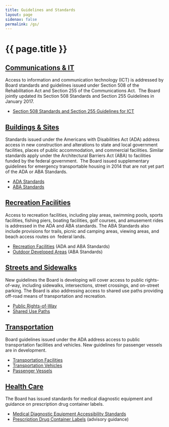 ```yaml
---
title: Guidelines and Standards
layout: page
sidenav: false
permalink: /gs/
---
```


# {{ page.title }}

## [Communications & IT](..)

Access to information and communication technology (ICT) is addressed by Board standards and guidelines issued under Section 508 of the Rehabilitation Act and Section 255 of the Communications Act.  The Board jointly updated its Section 508 Standards and Section 255 Guidelines in January 2017.

- [Section 508 Standards and Section 255 Guidelines for ICT](..)

## [Buildings & Sites](..)

Standards issued under the Americans with Disabilities Act (ADA) address access in new construction and alterations to state and local government facilities, places of public accommodation, and commercial facilities. Similar standards apply under the Architectural Barriers Act (ABA) to facilities funded by the federal government.  The Board issued supplementary guidelines for emergency transportable housing in 2014 that are not yet part of the ADA or ABA Standards.

- [ADA Standards](..) 
- [ABA Standards](..)

## [Recreation Facilities](..)

Access to recreation facilities, including play areas, swimming pools, sports facilities, fishing piers, boating facilities, golf courses, and amusement rides is addressed in the ADA and ABA standards. The ABA Standards also include provisions for trails, picnic and camping areas, viewing areas, and beach access routes on  federal lands.

- [Recreation Facilities](..) (ADA and ABA Standards)
- [Outdoor Developed Areas](..) (ABA Standards)

## [Streets and Sidewalks](..)

New guidelines the Board is developing will cover access to public rights-of-way, including sidewalks, intersections, street crossings, and on-street parking. The Board is also addressing access to shared use paths providing off-road means of transportation and recreation.

- [Public Rights-of-Way](..)
- [Shared Use Paths](..)

## [Transportation](..)

Board guidelines issued under the ADA address access to public transportation facilities and vehicles. New guidelines for passenger vessels are in development.

- [Transportation Facilities](..) 
- [Transportation Vehicles](..)
- [Passenger Vessels](..)

## [Health Care](..)

The Board has issued standards for medical diagnostic equipment and guidance on prescription drug container labels.

- [Medical Diagnostic Equipment Accessibility Standards](..)
- [Prescription Drug Container Labels](..) (advisory guidance)
